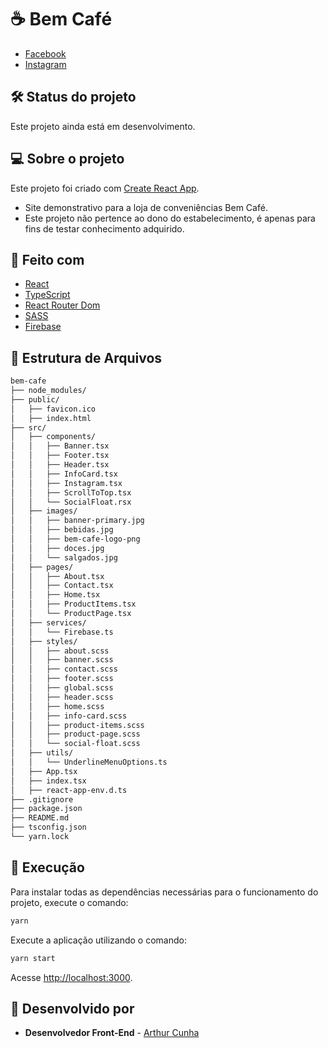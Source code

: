 # ☕ Bem Café

- [Facebook](https://www.facebook.com/bemcafebp)
- [Instagram](https://www.instagram.com/bemcafebp/)

## 🛠️ Status do projeto

Este projeto ainda está em desenvolvimento.

## 💻 Sobre o projeto

Este projeto foi criado com [Create React App](https://github.com/facebook/create-react-app).

- Site demonstrativo para a loja de conveniências Bem Café.
- Este projeto não pertence ao dono do estabelecimento, é apenas para fins de testar conhecimento adquirido.

## 🧪 Feito com

* [React](https://pt-br.reactjs.org/)
* [TypeScript](https://www.typescriptlang.org/)
* [React Router Dom](https://v5.reactrouter.com/web/guides/quick-start/)
* [SASS](https://sass-lang.com/)
* [Firebase](https://firebase.google.com/)

## 📁 Estrutura de Arquivos

```bash
bem-cafe
├── node_modules/
├── public/
│   ├── favicon.ico
│   ├── index.html
├── src/
│   ├── components/
│   │   ├── Banner.tsx
│   │   ├── Footer.tsx
│   │   ├── Header.tsx
│   │   ├── InfoCard.tsx
│   │   ├── Instagram.tsx
│   │   ├── ScrollToTop.tsx
│   │   └── SocialFloat.rsx
│   ├── images/
│   │   ├── banner-primary.jpg
│   │   ├── bebidas.jpg
│   │   ├── bem-cafe-logo-png
│   │   ├── doces.jpg
│   │   └── salgados.jpg
│   ├── pages/
│   │   ├── About.tsx
│   │   ├── Contact.tsx
│   │   ├── Home.tsx
│   │   ├── ProductItems.tsx
│   │   └── ProductPage.tsx
│   ├── services/
│   │   └── Firebase.ts
│   ├── styles/
│   │   ├── about.scss
│   │   ├── banner.scss
│   │   ├── contact.scss
│   │   ├── footer.scss
│   │   ├── global.scss
│   │   ├── header.scss
│   │   ├── home.scss
│   │   ├── info-card.scss
│   │   ├── product-items.scss
│   │   ├── product-page.scss
│   │   └── social-float.scss
│   ├── utils/
│   │   └── UnderlineMenuOptions.ts
│   ├── App.tsx
│   ├── index.tsx
│   ├── react-app-env.d.ts
├── .gitignore
├── package.json
├── README.md
├── tsconfig.json
└── yarn.lock

```

## 🚀 Execução

Para instalar todas as dependências necessárias para o funcionamento do projeto, execute o comando:
```bash 
yarn
```

Execute a aplicação utilizando o comando:
```bash 
yarn start
```

Acesse [http://localhost:3000](http://localhost:3000).

## 📝 Desenvolvido por

* **Desenvolvedor Front-End**  - [Arthur Cunha](https://github.com/arthur-cunha11)
